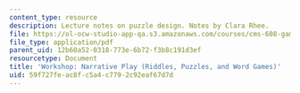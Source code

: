 ```yaml
---
content_type: resource
description: Lecture notes on puzzle design. Notes by Clara Rhee.
file: https://ol-ocw-studio-app-qa.s3.amazonaws.com/courses/cms-608-game-design-spring-2008/59f727feac8fc5a4c7792c92eaf67d7d_MITCMS_608s08_lec_notes30.pdf
file_type: application/pdf
parent_uid: 12b60a52-0318-773e-6b72-f3b8c191d3ef
resourcetype: Document
title: 'Workshop: Narrative Play (Riddles, Puzzles, and Word Games)'
uid: 59f727fe-ac8f-c5a4-c779-2c92eaf67d7d
---
```

